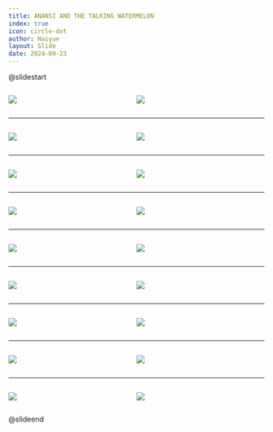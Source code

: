 ```yaml
---
title: ANANSI AND THE TALKING WATERMELON
index: true
icon: circle-dot
author: Haiyue
layout: Slide
date: 2024-09-23
---
```

 
@slidestart

<div style="display:flex">
<div style="flex:1">

![](/reading/english/Level-O/ANANSI%20AND%20THE%20TALKING%20WATERMELON/001.webp)
</div>
<div style="flex:1">

![](/reading/english/Level-O/ANANSI%20AND%20THE%20TALKING%20WATERMELON/002.webp)
</div>
</div>

---

<div style="display:flex">
<div style="flex:1">

![](/reading/english/Level-O/ANANSI%20AND%20THE%20TALKING%20WATERMELON/003.webp)
</div>
<div style="flex:1">

![](/reading/english/Level-O/ANANSI%20AND%20THE%20TALKING%20WATERMELON/004.webp)
</div>
</div>

---

<div style="display:flex">
<div style="flex:1">

![](/reading/english/Level-O/ANANSI%20AND%20THE%20TALKING%20WATERMELON/005.webp)
</div>
<div style="flex:1">

![](/reading/english/Level-O/ANANSI%20AND%20THE%20TALKING%20WATERMELON/006.webp)
</div>
</div>

---

<div style="display:flex">
<div style="flex:1">

![](/reading/english/Level-O/ANANSI%20AND%20THE%20TALKING%20WATERMELON/007.webp)
</div>
<div style="flex:1">

![](/reading/english/Level-O/ANANSI%20AND%20THE%20TALKING%20WATERMELON/008.webp)
</div>
</div>

---

<div style="display:flex">
<div style="flex:1">

![](/reading/english/Level-O/ANANSI%20AND%20THE%20TALKING%20WATERMELON/009.webp)
</div>
<div style="flex:1">

![](/reading/english/Level-O/ANANSI%20AND%20THE%20TALKING%20WATERMELON/010.webp)
</div>
</div>

---

<div style="display:flex">
<div style="flex:1">

![](/reading/english/Level-O/ANANSI%20AND%20THE%20TALKING%20WATERMELON/011.webp)
</div>
<div style="flex:1">

![](/reading/english/Level-O/ANANSI%20AND%20THE%20TALKING%20WATERMELON/012.webp)
</div>
</div>

---

<div style="display:flex">
<div style="flex:1">

![](/reading/english/Level-O/ANANSI%20AND%20THE%20TALKING%20WATERMELON/013.webp)
</div>
<div style="flex:1">

![](/reading/english/Level-O/ANANSI%20AND%20THE%20TALKING%20WATERMELON/014.webp)
</div>
</div>

---

<div style="display:flex">
<div style="flex:1">

![](/reading/english/Level-O/ANANSI%20AND%20THE%20TALKING%20WATERMELON/015.webp)
</div>
<div style="flex:1">

![](/reading/english/Level-O/ANANSI%20AND%20THE%20TALKING%20WATERMELON/016.webp)
</div>
</div>

---

<div style="display:flex">
<div style="flex:1">

![](/reading/english/Level-O/ANANSI%20AND%20THE%20TALKING%20WATERMELON/017.webp)
</div>
<div style="flex:1">

![](/reading/english/Level-O/ANANSI%20AND%20THE%20TALKING%20WATERMELON/018.webp)
</div>
</div>

@slideend